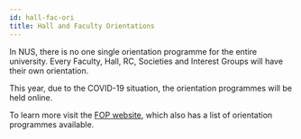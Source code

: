 ```yaml
---
id: hall-fac-ori
title: Hall and Faculty Orientations
---
```


In NUS, there is no one single orientation programme for the entire university. Every Faculty, Hall, RC, Societies and Interest Groups will have their own orientation.

This year, due to the COVID-19 situation, the orientation programmes will be held online. 

To learn more visit the [FOP website](https://nus.edu.sg/osa/orientation/events/orientation-finder), which also has a list of orientation programmes available.
